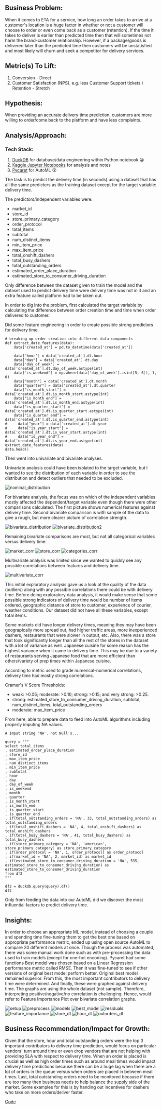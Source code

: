## Business Problem:

When it comes to ETA for a service, how long an order takes to arrive at a customer's location is a huge factor in whether or not a customer will choose to order or even come back
as a customer (retention). If the time it takes to deliver is earlier than predicted time then that will sometimes not harm the brand-customer relationship. However, if a package/goods is delivered 
later than the predicted time then customers will be unstatisfied and most likely will churn and seek a competitor for delivery services.

## Metric(s) To Lift:

1. Conversion - Direct
2. Customer Satisfaction (NPS), e.g. less Customer Support tickets / Retention - Stretch

## Hypothesis:

When providing an accurate delivery time prediction, customers are more willing to order/come back to the platform and have less complaints.

## Analysis/Approach:

### Tech Stack:
1. [DuckDB](https://duckdb.org/docs/guides/python/jupyter.html) for database/data engineering within Python notebook 😀
2. [Kaggle Jupyter Notebooks](https://www.kaggle.com/docs/notebooks) for analysis and notes
3. [Pycaret](https://pycaret.gitbook.io/docs/) for AutoML 😲


The task is to predict the delivery time (in seconds) using a dataset that has all the same predictors as the training dataset except for the target variable: delivery time.

The predictors/independent variables were:

* market_id
* store_id
* store_primary_category
* order_protocol
* total_items
* subtotal
* num_distinct_items
* min_item_price
* max_item_price
* total_onshift_dashers
* total_busy_dashers
* total_outstanding_orders
* estimated_order_place_duration
* estimated_store_to_consumer_driving_duration

Only difference between the dataset given to train the model and the dataset used to predict delivery time were delivery time was not in it and an extra feature called platform had
to be taken out.

In order to dig into the problem, first calculated the target variable by calculating the difference between order creation time and time when order delivered to customer.

Did some feature engineering in order to create possible strong predictors for delivery time.

```
# breaking up order creation into different data components
def extract_date_features(data):
    data['created_at'] = pd.to_datetime(data['created_at']) 
    
    data['hour'] = data['created_at'].dt.hour
    data["day"] = data['created_at'].dt.day
    data['day_of_week'] = data['created_at'].dt.day_of_week.astype(int)
    data['is_weekend'] = np.where(data['day_of_week'].isin([5, 6]), 1, 0)
    data["month"] = data['created_at'].dt.month
    data["quarter"] = data['created_at'].dt.quarter
    data["is_month_start"] = data['created_at'].dt.is_month_start.astype(int)
    data["is_month_end"] = data['created_at'].dt.is_month_end.astype(int)
    data["is_quarter_start"] = data['created_at'].dt.is_quarter_start.astype(int)
    data["is_quarter_end"] = data['created_at'].dt.is_quarter_end.astype(int)
#     data["year"] = data['created_at'].dt.year
#     data["is_year_start"] = data['created_at'].dt.is_year_start.astype(int)
#     data["is_year_end"] = data['created_at'].dt.is_year_end.astype(int)
extract_date_features(data)
data.head()
```

Then went into univariate and bivariate analyses. 

Univariate analysis could have been isolated to the target variable, but I wanted to see the distribution of each variable in order to see the distribution and detect
outliers that needed to be excluded. 

![nominal_distribution](nom_dist.png)

For bivariate analysis, the focus was on which of the independent variables mostly affected the dependent/target variable even though there were other comparisons calculated.
The first picture shows numerical features against delivery time. Second bivariate comparison is with sample of the data to give a rough, but more clearer picture of correlation strength.

![bivariate_distribution](bivariate.png)
![bivariate_distribution2](sample_corr.png)

Remaining bivariate comparisons are most, but not all categorical variables versus delivery time.

![market_corr](market_corr.png)
![store_corr](store_corr.png)
![categories_corr](categories_corr.png)

Multivariate analysis was limited since we wanted to quickly see any possible correlations between features and delivery time.

![multivariate_corr](multivariate.png)

This initial exploratory analysis gave us a look at the quality of the data (outliers) along with any possible correlations there could be with delivery time. Before doing exploratory data analysis, it would make sense that some possible strong indicators of delivery time would be number of items ordered, geographic distance of store to customer, experience of courier, weather conditions. Our dataset did not have all these variables, except total items.

Some markets did have longer delivery times, meaning they may have been geograpically more spread out, had higher traffic areas, more inexperienced dashers, restaurants that were slower in output, etc. Also, there was a store that took significantly longer than all the rest of the stores in the dataset with a lot of variance as well. Japanese cuisine for some reason has the highest variance when it came to delivery time. This may be due to a variety of restaurants serving Japanese food that are more efficient than others/variety of prep times within Japanese cuisine. 

According to metric used to grade numerical-numerical correlations, delivery time had mostly strong correlations.

Cramer's V Score Thresholds:

* weak: >0.05; moderate: >0.10; strong: >0.15; and very strong: >0.25.
* strong: estimated_store_to_consumer_driving_duration, subtotal, num_distinct_items, total_outstanding_orders
* moderate: max_item_price

From here, able to prepare data to feed into AutoML algorithms including properly imputing NA values.

```
# Imput string 'NA', not Null's...

query = """
select total_items
, estimated_order_place_duration
, store_id
, max_item_price
, num_distinct_items
, min_item_price
, subtotal
, hour
, day
, day_of_week
, is_weekend
, month
, quarter
, is_month_start
, is_month_end
, is_quarter_start
, is_quarter_end
, if(total_outstanding_orders = 'NA', 33, total_outstanding_orders) as total_outstanding_orders
, if(total_onshift_dashers = 'NA', 4, total_onshift_dashers) as total_onshift_dashers
, if(total_busy_dashers = 'NA', 41, total_busy_dashers) as total_busy_dashers
, if(store_primary_category = 'NA', 'american', store_primary_category) as store_primary_category
, if(order_protocol = 'NA', 1, order_protocol) as order_protocol
, if(market_id = 'NA', 2, market_id) as market_id
, if(estimated_store_to_consumer_driving_duration = 'NA', 535, estimated_store_to_consumer_driving_duration) as estimated_store_to_consumer_driving_duration
from df2
"""

df2 = duckdb.query(query).df()
df2
```

Only from feeding the data into our AutoML did we discover the most influential factors to predict delivery time.

## Insights:

In order to choose an appropriate ML model, instead of choosing a couple and spending time fine-tuning them to get the best one based on appropriate performance metric, ended up using open source AutoML to compare 20 different models at once. Though the process was automated, there was some manual work done such as with pre-processing the data used to train models (except for one-hot encoding). Pycaret had some functions  Best model was chosen based on a Linear Regression performance metric called RMSE. Then it was fine-tuned to see if other versions of original best model perform better. Original best model remained superior. From this, the most important contributors to delivery time were determined. And finally, these were graphed against delivery time. The graphs are using the whole dataset (not sample). Therefore, interpreting positive/negative/no correlation is challenging. Hence, would refer to Feature Importance Plot over bivariate correlation graphs.

![setup](setup.png)
![preprocess](preprocess.png)
![models](models.png)
![best_model](best_model.png)
![residuals](residuals.png)
![feature_importance](feature_importance.png)
![store_dt](store_dt.png)
![hour_dt](hour_dt.png)
![outorders_dt](outorders_dt.png)

## Business Recommendation/Impact for Growth:

Given that the store, hour and total outstanding orders were the top 3 important contributors to delivery time prediction, would focus on particular vendors' turn around time or even drop vendors that are not helping with providing SLA with respect to delivery time. When an order is placed is crucial as well as high order times such as around meal times would impact delivery time predictions because there can be a huge lag when there are a lot of orders in the queue versus when orders are placed in between meal times. Last, total outstanding orders need to be monitored because if there are too many then business needs to help balance the supply side of the market. Some examples for this is by handing out incentives for dashers who take on more orders/deliver faster.

[Code](https://github.com/mindyng/2023-Business-Projects/blob/7deb74bc28296ff57840fe6c5c0bcc4bb599029e/doordash-delivery-time-prediction.ipynb)
